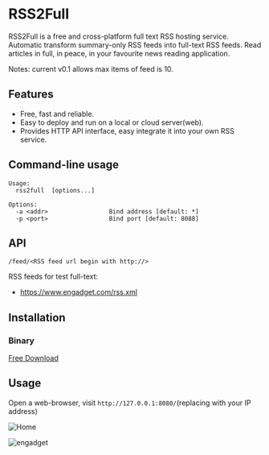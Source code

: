 RSS2Full
====

RSS2Full is a free and cross-platform full text RSS hosting service. Automatic transform summary-only RSS feeds into full-text RSS feeds. Read articles in full, in peace, in your favourite news reading application.

Notes: current v0.1 allows max items of feed is 10.

## Features 

- Free, fast and reliable.
- Easy to deploy and run on a local or cloud server(web).
- Provides HTTP API interface, easy integrate it into your own RSS service. 

## Command-line usage

```
Usage:
  rss2full  [options...]

Options:
  -a <addr>                 Bind address [default: *]
  -p <port>                 Bind port [default: 8088]
```

## API

```
/feed/<RSS feed url begin with http://>
```

RSS feeds for test full-text:

- https://www.engadget.com/rss.xml

## Installation

### Binary

[Free Download](https://github.com/feedocean/rss2full/releases)

## Usage

Open a web-browser, visit `http://127.0.0.1:8080/`(replacing with your IP address)

![Home](https://user-images.githubusercontent.com/5097328/66846331-430b4d80-efa4-11e9-93d6-f2a0cea1ec64.png)

![engadget](https://user-images.githubusercontent.com/5097328/66851551-8d44fc80-efad-11e9-8ca6-36bca8d5d3cf.png)




